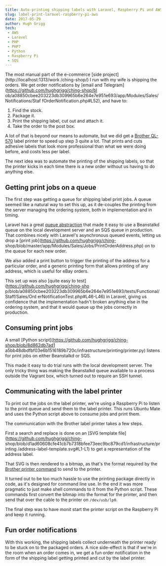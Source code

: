 ```yaml
---
title: Auto-printing shipping labels with Laravel, Raspberry Pi and AWS
slug: label-print-laravel-raspberry-pi-aws
date: 2017-05-29
author: Hugh Grigg
tech:
 - AWS
 - Laravel
 - PHP
 - PHP7
 - Python
 - Raspberry Pi
 - SQS
---
```


The most manual part of the e-commerce [side project](http://localhost:1313/work
/ching-shop/) I run with my wife is shipping the orders. We get order
notifications by [email and Telegram](https://github.com/hughgrigg/ching-shop/bl
ob/a08850cbee203223db309965b6e264e7e951e693/app/Modules/Sales/Notifications/Staf
fOrderNotification.php#L52), and have to:

 1. Find the stock.
 2. Package it.
 3. Print the shipping label, cut out and attach it.
 4. Take the order to the post box.

A lot of that is beyond our means to automate, but we did get a [Brother
QL-570](https://www.brother.co.uk/labelling/ql-printers/ql570) label printer to
speed up step 3 quite a lot. That prints and cuts adhesive labels that look
more professional than what we were doing before, and costs less per label.

The next idea was to automate the printing of the shipping labels, so that
the printer kicks in each time there is a new order without us having to do
anything else.

## Getting print jobs on a queue

The first step was getting a queue for shipping label print jobs. A queue seemed
like a natural way to set this up, as it de-couples the printing from the server
managing the ordering system, both in implementation and in timing.

Laravel has a great [queue abstraction](https://laravel.com/docs/5.4/queues)
that made it easy to use a Beanstalkd queue on the local development server and
an SQS queue in production. That combines nicely with Laravel's asynchronous
queued events, letting us drop a [print job](https://github.com/hughgrigg/ching-
shop/blob/master/app/Modules/Sales/Jobs/PrintOrderAddress.php) on to the queue
for each new order.

We also added a print button to trigger the printing of the address for a
particular order, and a generic printing form that allows printing of any
address, which is useful for eBay orders.

This set up was also [quite easy to test](https://github.com/hughgrigg/ching-sho
p/blob/a08850cbee203223db309965b6e264e7e951e693/tests/Functional/Staff/Sales/Ord
erNotificationTest.php#L46-L46) in Laravel, giving us confidence that the
implementation hadn't broken anything else in the ordering system, and that it
would queue up the jobs correctly in production.

## Consuming print jobs

A small [Python script](https://github.com/hughgrigg/ching-shop/blob/8d862db7ad1
a5bb48dbdfbf03e6b1516189b720c/infrastructure/printing/printer.py) listens for
print jobs on either Beanstalkd or SQS.

This made it easy to do trial runs with the local development server. The only
tricky thing was making the Beanstalkd queue available to a process outside
the Vagrant box, which turned out to require an SSH tunnel. 

## Communicating with the label printer

To print out the jobs on the label printer, we're using a Raspberry Pi to listen
to the print queue and send them to the label printer. This runs Ubuntu Mate and
uses the Python script above to consume jobs and print them.

The communication with the Brother label printer takes a few steps.

First a search and replace is done on an [SVG template
file](https://github.com/hughgrigg/ching-
shop/blob/d1ad60608cfe41cb7b7318bfee73eec9bc879cd1/infrastructure/printing
/address-label-template.svg#L1-L1) to get a representation of the address label.

That SVG is then rendered to a bitmap, as that's the format required by the
[Brother printer command](https://github.com/pklaus/brother_ql) to send to the
printer.

It turned out to be too much hassle to use the printing package directly in
code, as it's designed for command line use. In the end it was more pragmatic to
just make shell commands to it from the Python script. These commands first
convert the bitmap into the format for the printer, and then send that over the
cable to the printer on `/dev/usb/lp0`.

The final step was to have monit start the printer script on the Raspberry Pi
and keep it running.

## Fun order notifications

With this working, the shipping labels collect underneath the printer ready to
be stuck on to the packaged orders. A nice side-effect is that if we're in the
room when an order comes in, we get a fun order notification in the form of the
shipping label getting printed and cut by the label printer.
